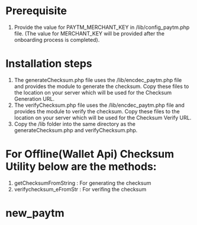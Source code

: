 # Prerequisite
 1. Provide the value for PAYTM_MERCHANT_KEY in /lib/config_paytm.php file. (The value for MERCHANT_KEY will be provided after the onboarding process is completed).
 
# Installation steps
 1. The generateChecksum.php file uses the /lib/encdec_paytm.php file and provides the module to generate the checksum. Copy these files to the location on your server which will be used for the Checksum Generation URL.
 2. The verifyChecksum.php file uses the /lib/encdec_paytm.php file and provides the module to verify the checksum. Copy these files to the location on your server which will be used for the Checksum Verify URL.
 3. Copy the /lib folder into the same directory as the generateChecksum.php and verifyChecksum.php.

# For Offline(Wallet Api) Checksum Utility below are the methods:
  1. getChecksumFromString : For generating the checksum
  2. verifychecksum_eFromStr : For verifing the checksum
# new_paytm
